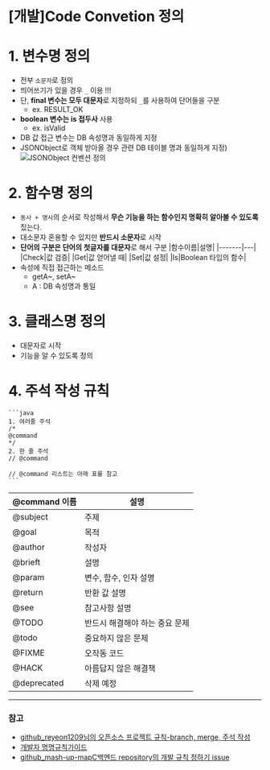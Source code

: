 [개발]Code Convetion 정의
==========

# 1. 변수명 정의
- 전부 `소문자`로 정의
- 띄어쓰기가 있을 경우 `_` 이용 !!!
- 단, **final 변수는 모두 대문자**로 지정하되 `_`를 사용하여 단어들을 구분
    - ex. RESULT_OK
- **boolean 변수는 is 접두사** 사용
    - ex. isValid
- DB 값 접근 변수는 DB 속성명과 동일하게 지정
- JSONObject로 객체 받아올 경우 관련 DB 테이블 명과 동일하게 지정)
  ![JSONObject 컨벤션 정의](/WishBoard/document/@Code_Convetion.md/code_convetion1.png)
  
# 2. 함수명 정의
- `동사 + 명사`의 순서로 작성해서 **무슨 기능을 하는 함수인지 명확히 알아볼 수 있도록** 짔는다.
- 대소문자 혼용할 수 있지만 **반드시 소문자**로 시작
- **단어의 구분은 단어의 첫글자를 대문자**로 해서 구분
   |함수이름|설명|
   |-------|---|
   |Check|값 검증|
   |Get|값 얻어낼 때|
   |Set|값 설정|
   |Is|Boolean 타입의 함수|
- 속성에 직접 접근하는 메소드
    - getA~, setA~
    - A : DB 속성명과 통일
 
# 3. 클래스명 정의
- 대문자로 시작
- 기능을 알 수 있도록 정의


# 4. 주석 작성 규칙
    ```java
    1. 여러줄 주석
    /*
    @command
    */
    2. 한 줄 주석
    // @command

    // @command 리스트는 아래 표를 참고
    ```
   |@command 이름|설명|
   |-------|---|
   |@subject|주제|
   |@goal|목적|
   |@author|작성자|
   |@brieft|설명|
   |@param|변수, 함수, 인자 설명|
   |@return|반환 값 설명|
   |@see|참고사항 설명|
   |@TODO|반드시 해결해야 하는 중요 문제|
   |@todo|중요하지 않은 문제|
   |@FIXME|오작동 코드|
   |@HACK|아름답지 않은 해결책|
   |@deprecated|삭제 예정|
   
   

***
### 참고
- [github_reyeon1209님의 오픈소스 프로젝트 규칙-branch, merge, 주석 작성](https://github.com/reyeon1209/Open_Source_Project/labels/rules)
- [개발자 명명규칙가이드](https://blog.naver.com/smartv11/222264622430)
- [github_mash-up-mapC백엔드 repository의 개발 규칙 정하기 issue](https://github.com/Mash-Up-MapC/MapC-backend/issues/17)

